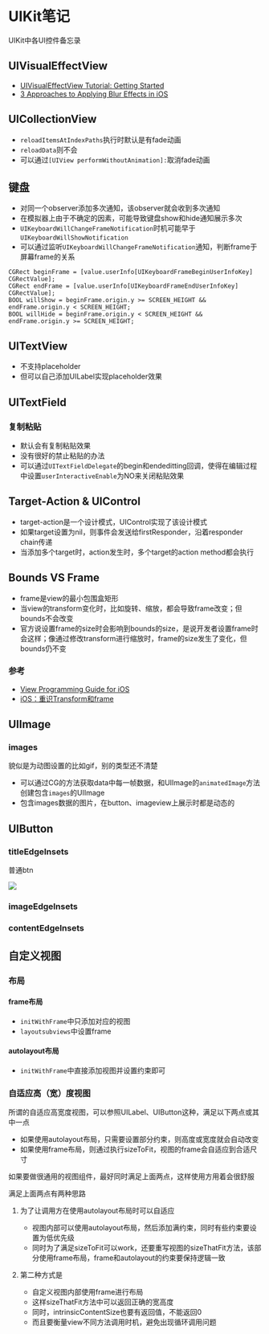 # UIKit笔记

UIKit中各UI控件备忘录

## UIVisualEffectView


- [UIVisualEffectView Tutorial: Getting Started](https://www.kodeco.com/16125723-uivisualeffectview-tutorial-getting-started)
- [3 Approaches to Applying Blur Effects in iOS](https://betterprogramming.pub/three-approaches-to-apply-blur-effect-in-ios-c1c941d862c3)

## UICollectionView
- `reloadItemsAtIndexPaths`执行时默认是有fade动画
- `reloadData`则不会
- 可以通过`[UIView performWithoutAnimation]:`取消fade动画

## 键盘
- 对同一个observer添加多次通知，该observer就会收到多次通知
- 在模拟器上由于不确定的因素，可能导致键盘show和hide通知展示多次
- `UIKeyboardWillChangeFrameNotification`时机可能早于`UIKeyboardWillShowNotification`
- 可以通过监听`UIKeyboardWillChangeFrameNotification`通知，判断frame于屏幕frame的关系

```
CGRect beginFrame = [value.userInfo[UIKeyboardFrameBeginUserInfoKey] CGRectValue];
CGRect endFrame = [value.userInfo[UIKeyboardFrameEndUserInfoKey] CGRectValue];
BOOL willShow = beginFrame.origin.y >= SCREEN_HEIGHT && endFrame.origin.y < SCREEN_HEIGHT;
BOOL willHide = beginFrame.origin.y < SCREEN_HEIGHT && endFrame.origin.y >= SCREEN_HEIGHT;
```

## UITextView

- 不支持placeholder
- 但可以自己添加UILabel实现placeholder效果

## UITextField

### 复制粘贴
- 默认会有复制粘贴效果
- 没有很好的禁止粘贴的办法
- 可以通过`UITextFieldDelegate`的begin和endeditting回调，使得在编辑过程中设置`userInteractiveEnable`为NO来关闭粘贴效果

## Target-Action & UIControl
- target-action是一个设计模式，UIControl实现了该设计模式
- 如果target设置为nil，则事件会发送给firstResponder，沿着responder chain传递
- 当添加多个target时，action发生时，多个target的action method都会执行

## Bounds VS Frame

- frame是view的最小包围盒矩形
- 当view的transform变化时，比如旋转、缩放，都会导致frame改变；但bounds不会改变
- 官方说设置frame的size时会影响到bounds的size，是说开发者设置frame时会这样；像通过修改transform进行缩放时，frame的size发生了变化，但bounds仍不变

### 参考

- [View Programming Guide for iOS](https://developer.apple.com/library/archive/documentation/WindowsViews/Conceptual/ViewPG_iPhoneOS/WindowsandViews/WindowsandViews.html)
- [iOS：重识Transform和frame](https://www.jianshu.com/p/e1fec2f92c63)

## UIImage

### images

貌似是为动图设置的比如gif，别的类型还不清楚
- 可以通过CG的方法获取data中每一帧数据，和UIImage的`animatedImage`方法创建包含`images`的UIImage
- 包含images数据的图片，在button、imageview上展示时都是动态的

## UIButton

### titleEdgeInsets

普通btn

![](https://github.com/songgeb/I-Love-iOS/blob/master/Images/uikit_btn.png?raw=true)

### imageEdgeInsets

### contentEdgeInsets

## 自定义视图

### 布局

#### frame布局
- `initWithFrame`中只添加对应的视图
- `layoutsubviews`中设置frame

#### autolayout布局
- `initWithFrame`中直接添加视图并设置约束即可

### 自适应高（宽）度视图

所谓的自适应高宽度视图，可以参照UILabel、UIButton这种，满足以下两点或其中一点

- 如果使用autolayout布局，只需要设置部分约束，则高度或宽度就会自动改变
- 如果使用frame布局，则通过执行sizeToFit，视图的frame会自适应到合适尺寸

如果要做很通用的视图组件，最好同时满足上面两点，这样使用方用着会很舒服

满足上面两点有两种思路

1. 为了让调用方在使用autolayout布局时可以自适应
	- 视图内部可以使用autolayout布局，然后添加满约束，同时有些约束要设置为低优先级
	- 同时为了满足sizeToFit可以work，还要重写视图的sizeThatFit方法，该部分使用frame布局，frame和autolayout的约束要保持逻辑一致

2. 第二种方式是
	- 自定义视图内部使用frame进行布局
	- 这样sizeThatFit方法中可以返回正确的宽高度
	- 同时，intrinsicContentSize也要有返回值，不能返回0
	- 而且要衡量view不同方法调用时机，避免出现循环调用问题